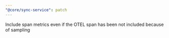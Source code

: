 ```yaml
---
"@core/sync-service": patch
---
```


Include span metrics even if the OTEL span has been not included because of sampling
